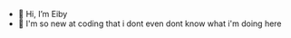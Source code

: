 - 👋 Hi, I’m Eiby
- 🌱 I'm so new at coding that i dont even dont know what i'm doing here

<!---
eibyssis/eibyssis is a ✨ special ✨ repository because its `README.md` (this file) appears on your GitHub profile.
You can click the Preview link to take a look at your changes.
--->
